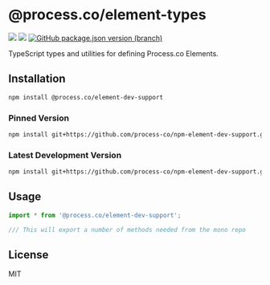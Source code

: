 # @process.co/element-types 

[<img src="https://img.shields.io/npm/v/%40process.co%2Felement-dev-support" />](https://www.npmjs.com/package/@process.co/element-dev-support) 
[<img src="https://img.shields.io/github/v/release/process-co/npm-element-dev-support" />](https://github.com/process-co/npm-element-dev-support/releases/latest) 
[<img alt="GitHub package.json version (branch)" src="https://img.shields.io/github/package-json/v/process-co/npm-element-dev-support/main?color=%23AA00AA" />
](https://github.com/process-co/npm-element-dev-support#main)


TypeScript types and utilities for defining Process.co Elements.

## Installation

```bash
npm install @process.co/element-dev-support
```

### Pinned Version
```bash
npm install git+https://github.com/process-co/npm-element-dev-support.git#v0.0.1
```

### Latest Development Version
```bash
npm install git+https://github.com/process-co/npm-element-dev-support.git#main
```

## Usage

```typescript
import * from '@process.co/element-dev-support';

/// This will export a number of methods needed from the mono repo

```

## License

MIT 
